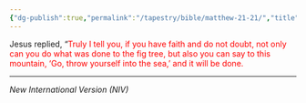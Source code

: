```yaml
---
{"dg-publish":true,"permalink":"/tapestry/bible/matthew-21-21/","title":"Matthew 21 :21","hide":true,"tags":["bible"],"dgHomeLink":true,"dgShowLocalGraph":true,"dgEnableSearch":true}
---
```



Jesus replied, “<font color="#ff0000">Truly I tell you, if you have faith and do not doubt, not only can you do what was done to the fig tree, but also you can say to this mountain, ‘Go, throw yourself into the sea,’ and it will be done.</font>

---
*New International Version (NIV)*